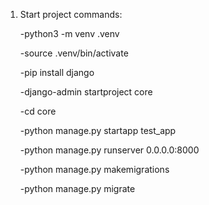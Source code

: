 1) Start project commands:

    -python3 -m venv .venv
   
    -source .venv/bin/activate
   
    -pip install django
   
    -django-admin startproject core
   
    -cd core
   
    -python manage.py startapp test_app
   
    -python manage.py runserver 0.0.0.0:8000

    -python manage.py makemigrations
   
    -python manage.py migrate